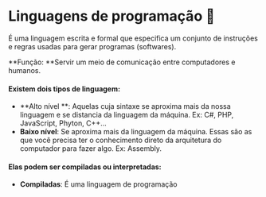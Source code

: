 # Linguagens de programação :minidisc:

É uma linguagem escrita e formal que especifica um conjunto de instruções e regras usadas para gerar programas (softwares).

**Função: **Servir um meio de comunicação entre computadores e humanos.

#### Existem dois tipos de linguagem:

- **Alto nível **: Aquelas cuja sintaxe se aproxima mais da nossa linguagem e se distancia da linguagem da máquina. Ex: C#, PHP, JavaScript, Phyton, C++...
- **Baixo nível**: Se aproxima mais da linguagem da máquina. Essas são as que você precisa ter o conhecimento direto da arquitetura do computador para fazer algo. Ex: Assembly.

#### Elas podem ser compiladas ou interpretadas:

- **Compiladas**: É uma linguagem de programação